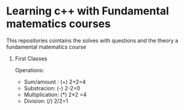 # Learning c++ with Fundamental matematics courses 

This  repositories cointains the solves with questions and the theory a fundamental matematics course


1. First Classes

    Operations:

    - Sum/amount : (+)  2+2=4
    - Substracion: (-)  2-2=0
    - Multiplication: (\*) 2\*2 =4
    - Division: (/) 2/2=1
